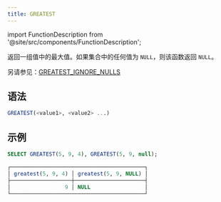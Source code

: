 ```yaml
---
title: GREATEST
---
```

import FunctionDescription from '@site/src/components/FunctionDescription';

<FunctionDescription description="引入或更新：v1.2.738"/>

返回一组值中的最大值。如果集合中的任何值为 `NULL`，则该函数返回 `NULL`。

另请参见：[GREATEST_IGNORE_NULLS](greatest-ignore-nulls.md)

## 语法

```sql
GREATEST(<value1>, <value2> ...)
```

## 示例

```sql
SELECT GREATEST(5, 9, 4), GREATEST(5, 9, null);
```

```sql
┌──────────────────────────────────────────┐
│ greatest(5, 9, 4) │ greatest(5, 9, NULL) │
├───────────────────┼──────────────────────┤
│                 9 │ NULL                 │
└──────────────────────────────────────────┘
```